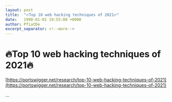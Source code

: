 ```yaml
---
layout: post
title:  "🔥Top 10 web hacking techniques of 2021🔥"
date:   1990-01-01 19:55:00 +0000
author: PfiatDe
excerpt_separator: <!--more-->
---
```


# 🔥Top 10 web hacking techniques of 2021🔥

[https://portswigger.net/research/top-10-web-hacking-techniques-of-2021](https://portswigger.net/research/top-10-web-hacking-techniques-of-2021)

...
<!--more-->
